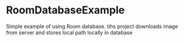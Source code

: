 # RoomDatabaseExample
Simple example of using Room database.
tihs project downloads image from server and stores local path locally in database
